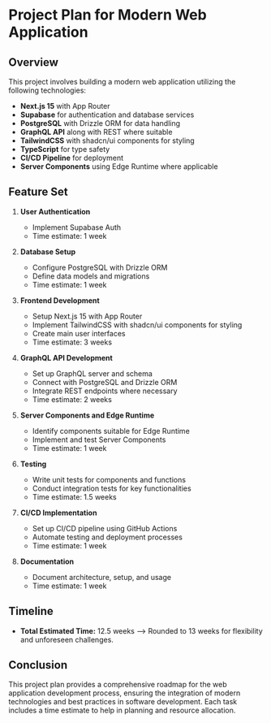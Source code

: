 # Project Plan for Modern Web Application

## Overview  
This project involves building a modern web application utilizing the following technologies:  
- **Next.js 15** with App Router  
- **Supabase** for authentication and database services  
- **PostgreSQL** with Drizzle ORM for data handling  
- **GraphQL API** along with REST where suitable  
- **TailwindCSS** with shadcn/ui components for styling  
- **TypeScript** for type safety  
- **CI/CD Pipeline** for deployment  
- **Server Components** using Edge Runtime where applicable  

## Feature Set  
1. **User Authentication**  
   - Implement Supabase Auth  
   - Time estimate: 1 week  

2. **Database Setup**  
   - Configure PostgreSQL with Drizzle ORM  
   - Define data models and migrations  
   - Time estimate: 1 week  

3. **Frontend Development**  
   - Setup Next.js 15 with App Router  
   - Implement TailwindCSS with shadcn/ui components for styling  
   - Create main user interfaces  
   - Time estimate: 3 weeks  

4. **GraphQL API Development**  
   - Set up GraphQL server and schema  
   - Connect with PostgreSQL and Drizzle ORM  
   - Integrate REST endpoints where necessary  
   - Time estimate: 2 weeks  

5. **Server Components and Edge Runtime**  
   - Identify components suitable for Edge Runtime  
   - Implement and test Server Components  
   - Time estimate: 1 week  

6. **Testing**  
   - Write unit tests for components and functions  
   - Conduct integration tests for key functionalities  
   - Time estimate: 1.5 weeks  

7. **CI/CD Implementation**  
   - Set up CI/CD pipeline using GitHub Actions  
   - Automate testing and deployment processes  
   - Time estimate: 1 week  

8. **Documentation**  
   - Document architecture, setup, and usage  
   - Time estimate: 1 week  

## Timeline  
- **Total Estimated Time:** 12.5 weeks --> Rounded to 13 weeks for flexibility and unforeseen challenges.  

## Conclusion  
This project plan provides a comprehensive roadmap for the web application development process, ensuring the integration of modern technologies and best practices in software development. Each task includes a time estimate to help in planning and resource allocation.